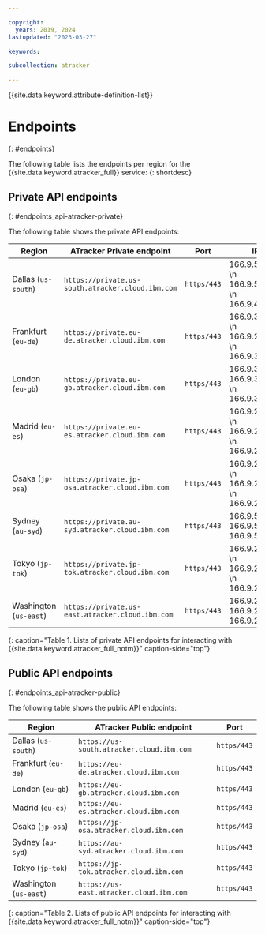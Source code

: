 ```yaml
---

copyright:
  years: 2019, 2024
lastupdated: "2023-03-27"

keywords:

subcollection: atracker

---
```


{{site.data.keyword.attribute-definition-list}}

# Endpoints
{: #endpoints}

The following table lists the endpoints per region for the {{site.data.keyword.atracker_full}} service:
{: shortdesc}


## Private API endpoints
{: #endpoints_api-atracker-private}

The following table shows the private API endpoints:

| Region                   | ATracker Private endpoint                         | Port         | IPs |
|--------------------------|---------------------------------------------------|--------------|-----|
| Dallas (`us-south`)      | `https://private.us-south.atracker.cloud.ibm.com` | `https/443`  | 166.9.58.136   \n 166.9.51.140   \n 166.9.48.211 |
| Frankfurt (`eu-de`)      | `https://private.eu-de.atracker.cloud.ibm.com`  | `https/443`  | 166.9.30.195   \n 166.9.28.229   \n 166.9.32.161 |
| London (`eu-gb`)         | `https://private.eu-gb.atracker.cloud.ibm.com`  | `https/443`  | 166.9.38.78   \n 166.9.34.154   \n 166.9.36.109 |
| Madrid (`eu-es`)         | `https://private.eu-es.atracker.cloud.ibm.com`  | `https/443`  | 166.9.225.11  \n 166.9.226.12  \n 166.9.227.11 |
| Osaka (`jp-osa`)         | `https://private.jp-osa.atracker.cloud.ibm.com`  | `https/443`  | 166.9.247.46  \n 166.9.247.71  \n 166.9.247.110 |
| Sydney (`au-syd`)        | `https://private.au-syd.atracker.cloud.ibm.com` | `https/443` | 166.9.54.51  \n 166.9.52.48  \n 166.9.56.53 |
| Tokyo (`jp-tok`)         | `https://private.jp-tok.atracker.cloud.ibm.com`  | `https/443`  | 166.9.249.115   \n 166.9.249.144  \n 166.9.249.180 |
| Washington (`us-east`)   | `https://private.us-east.atracker.cloud.ibm.com`  | `https/443`  | 166.9.24.96   \n 166.9.22.84   \n 166.9.20.212 |
{: caption="Table 1. Lists of private API endpoints for interacting with {{site.data.keyword.atracker_full_notm}}" caption-side="top"}

## Public API endpoints
{: #endpoints_api-atracker-public}

The following table shows the public API endpoints:

| Region                   | ATracker Public endpoint                         | Port         |
|--------------------------|---------------------------------------------------|--------------|
| Dallas (`us-south`)      | `https://us-south.atracker.cloud.ibm.com`         | `https/443`  |
| Frankfurt (`eu-de`)      | `https://eu-de.atracker.cloud.ibm.com`          | `https/443`  |
| London (`eu-gb`)         | `https://eu-gb.atracker.cloud.ibm.com`          | `https/443`  |
| Madrid (`eu-es`)         | `https://eu-es.atracker.cloud.ibm.com`          | `https/443`  |
| Osaka (`jp-osa`)         | `https://jp-osa.atracker.cloud.ibm.com`          | `https/443`  |
| Sydney (`au-syd`)        | `https://au-syd.atracker.cloud.ibm.com` | `https/443`  |
| Tokyo (`jp-tok`)         | `https://jp-tok.atracker.cloud.ibm.com`          | `https/443`  |
| Washington (`us-east`)   | `https://us-east.atracker.cloud.ibm.com`          | `https/443`  |
{: caption="Table 2. Lists of public API endpoints for interacting with {{site.data.keyword.atracker_full_notm}}" caption-side="top"}

